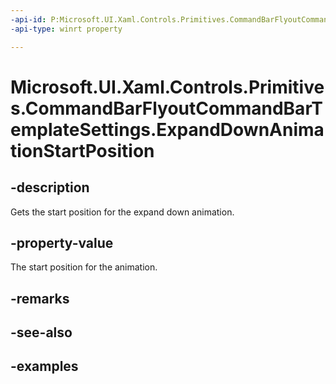 ```yaml
---
-api-id: P:Microsoft.UI.Xaml.Controls.Primitives.CommandBarFlyoutCommandBarTemplateSettings.ExpandDownAnimationStartPosition
-api-type: winrt property

---
```

<!-- Property syntax.
public double ExpandDownAnimationStartPosition { get; }
-->

# Microsoft.UI.Xaml.Controls.Primitives.CommandBarFlyoutCommandBarTemplateSettings.ExpandDownAnimationStartPosition


## -description

Gets the start position for the expand down animation.


## -property-value

The start position for the animation.


## -remarks


## -see-also


## -examples


